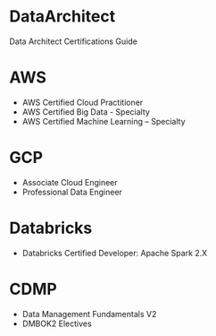 # DataArchitect
Data Architect Certifications Guide



# AWS

- AWS Certified Cloud Practitioner
- AWS Certified Big Data - Specialty
- AWS Certified Machine Learning – Specialty

# GCP

- Associate Cloud Engineer
- Professional Data Engineer

# Databricks

- Databricks Certified Developer: Apache Spark 2.X

# CDMP

- Data Management Fundamentals V2
- DMBOK2 Electives
